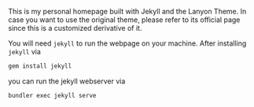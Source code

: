 This is my personal homepage built with Jekyll and the Lanyon Theme. In case you want to use the original theme, please refer to its official page since this is a customized derivative of it.

You will need `jekyll` to run the webpage on your machine. After installing `jekyll` via
```bash
gem install jekyll
```
you can run the jekyll webserver via
```bash
bundler exec jekyll serve
```
